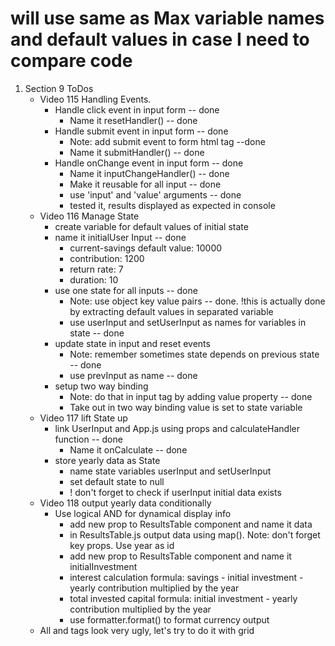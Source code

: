 # will use same as Max variable names and default values in case I need to compare code

1. Section 9 ToDos
   - Video 115 Handling Events.
     - Handle click event in input form -- done
       - Name it resetHandler() -- done
     - Handle submit event in input form -- done
       - Note: add submit event to form html tag --done
       - Name it submitHandler() -- done
     - Handle onChange event in input form -- done
       - Name it inputChangeHandler() -- done
       - Make it reusable for all input -- done
       - use 'input' and 'value' arguments -- done
       - tested it, results displayed as expected in console
   - Video 116 Manage State
     - create variable for default values of initial state
     - name it initialUser Input -- done
       - current-savings default value: 10000
       - contribution: 1200
       - return rate: 7
       - duration: 10
     - use one state for all inputs -- done
       - Note: use object key value pairs -- done. !this is actually done by extracting default values in separated variable
       - use userInput and setUserInput as names for variables in state -- done
     - update state in input and reset events
       - Note: remember sometimes state depends on previous state -- done
       - use prevInput as name -- done
     - setup two way binding
       - Note: do that in input tag by adding value property -- done
       - Take out in two way binding value is set to state variable
   - Video 117 lift State up
     - link UserInput and App.js using props and calculateHandler function -- done
       - Name it onCalculate -- done
     - store yearly data as State
       - name state variables userInput and setUserInput
       - set default state to null
       - ! don't forget to check if userInput initial data exists
   - Video 118 output yearly data conditionally
     - Use logical AND for dynamical display info
       - add new prop to ResultsTable component and name it data
       - in ResultsTable.js output data using map(). Note: don't forget key props. Use year as id
       - add new prop to ResultsTable component and name it initialInvestment
       - interest calculation formula: savings - initial investment - yearly contribution multiplied by the year
       - total invested capital formula: initial investment - yearly contribution multiplied by the year
       - use formatter.format() to format currency output
   - All <tr> and <td> tags look very ugly, let's try to do it with grid
